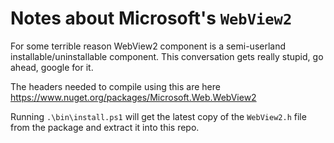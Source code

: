 # Notes about Microsoft's `WebView2`

For some terrible reason WebView2 component is a semi-userland installable/uninstallable component. This
conversation gets really stupid, go ahead, google for it.

The headers needed to compile using this are here https://www.nuget.org/packages/Microsoft.Web.WebView2

Running `.\bin\install.ps1` will get the latest copy of the `WebView2.h` file from the package
and extract it into this repo.
